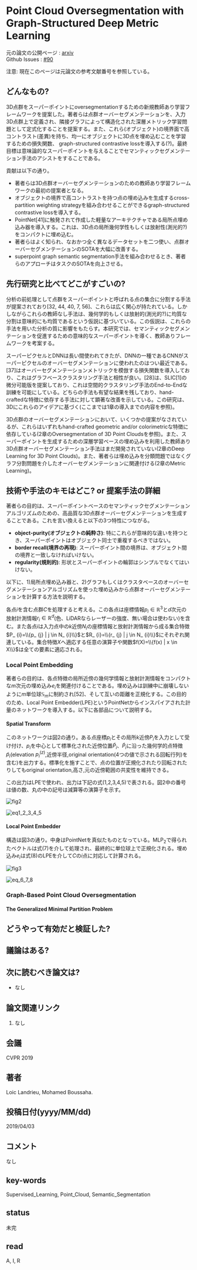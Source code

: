 # Point Cloud Oversegmentation with Graph-Structured Deep Metric Learning 

元の論文の公開ページ : [arxiv](https://arxiv.org/abs/1904.02113)  
Github Issues : [#90](https://github.com/Obarads/obarads.github.io/issues/90)

注意: 現在このページは元論文の参考文献番号を参照している。

## どんなもの?
3D点群をスーパーポイントにoversegmentationするための新規教師あり学習フレームワークを提案した。著者らは点群オーバーセグメンテーションを、入力3D点群上で定義され、隣接グラフによって構造化された深層メトリック学習問題として定式化することを提案する。また、これら(オブジェクト)の境界面で高コントラスト(差異)を持ち、均一にオブジェクトに3D点を埋め込むことを学習するための損失関数、 graph-structured contrastive lossを導入する(?)。最終目標は意味論的なスーパーポイントを与えることでセマンティックセグメンテーション手法のアシストをすることである。

貢献は以下の通り。

- 著者らは3D点群オーバーセグメンテーションのための教師あり学習フレームワークの最初の提案者となる。
- オブジェクトの境界で高コントラストを持つ点の埋め込みを生成するcross-partition weighting strategyを組み合わせることができるgraph-structured contrastive lossを導入する。
- PointNet[41]に触発されて作成した軽量なアーキテクチャである局所点埋め込み器を導入する。これは、3D点の局所幾何学性もしくは放射性(測光的?)をコンパクトに埋め込む。
- 著者らはよく知られ、なおかつ全く異なるデータセットを二つ使い、点群オーバーセグメンテーションのSOTAを大幅に改善する。
- superpoint graph semantic segmentation手法を組み合わせるとき、著者らのアプローチはタスクのSOTAを向上させる。

## 先行研究と比べてどこがすごいの?
分析の前処理として点群をスーパーポイントと呼ばれる点の集合に分割する手法が提案されており[32, 44, 40, 7, 56]、これらは広く関心が持たれている。しかしながらこれらの教師なし手法は、幾何学的もしくは放射的(測光的?)に均質な分割は意味的にも均質であるという仮説に基づいている。この仮説は、これらの手法を用いた分析の質に影響をもたらす。本研究では、セマンティックセグメンテーションを促進するための意味的なスーパーポイントを導く、教師ありフレームワークを考案する。

スーパーピクセルとDNNは長い間使われてきたが、DNNの一種であるCNNがスーパーピクセルのオーバーセグメンテーションに使われたのはつい最近である。[37]はオーバーセグメンテーションメトリックを模倣する損失関数を導入しており、これはグラフベースクラスタリング手法と相性が良い。[28]は、SLIC[1]の微分可能版を提案しており、これは空間的クラスタリング手法のEnd-to-Endな訓練を可能にしている。どちらの手法も有望な結果を残しており、hand-craftedな特徴に依存する手法に対して顕著な改善を示している。この研究は、3Dにこれらのアイデアに基づく(ここまでは1章の導入までの内容を参照)。

3D点群のオーバーセグメンテーションにおいて、いくつかの提案がなされているが、これらはいずれもhand-crafted geometric and/or colorimetricな特徴に依存している(2章のOversegmentation of 3D Point Cloudsを参照)。また、スーパーポイントを生成するための深層学習ベースの埋め込みを利用した教師あり3D点群オーバーセグメンテーション手法はまだ開発されていない(2章のDeep Learning for 3D Point Clouds)。また、著者らは埋め込みを分類問題ではなくグラフ分割問題を介したオーバーセグメンテーションに関連付ける(2章のMetric Learning)。

## 技術や手法のキモはどこ? or 提案手法の詳細
著者らの目的は、スーパーポイントベースのセマンティックセグメンテーションアルゴリズムのための、高品質な3D点群オーバーセグメンテーションを生成することである。これを言い換えると以下の3つ特性につながる。

- **object-purity(オブジェクトの純粋さ)**: 特にこれらが意味的な違いを持つとき、スーパーポイントはオブジェクト同士で重複するべきではない。
- **border recall(境界の再現)**: スーパーポイント間の境界は、オブジェクト間の境界と一致しなければいけない。
- **regularity(規則的)**: 形状とスーパーポイントの輪郭はシンプルでなくてはいけない。

以下に、1)局所点埋め込み器と、2)グラフもしくはクラスタベースのオーバーセグメンテーションアルゴリズムを使った埋め込みから点群オーバーセグメンテーションを計算する方法を説明する。

各点$i$を含む点群$C$を処理すると考える。この各点は座標情報$p_ i\in\mathbb{R}^3$と$d$次元の放射計測情報$r_ i\in\mathbb{R}^d$(色、LiDARならレーザーの強度、無い場合は使わない)を含む。また各点$i$は入力点中の$k$近傍$N_ i$の座標情報と放射計測情報から成る集合特徴$P_ {i}=\\{p_ {j} | j \in N_ {i}\\}$と$R_ {i}=\\{r_ {j} | j \in N_ {i}\\}$にそれぞれ関連している。集合特徴$X$へ適応する任意の演算子や関数$f(X)=\\{f(x) | x \in X\\}$は全ての要素に適応される。

### Local Point Embedding
著者らの目的は、各点特徴の局所近傍の幾何学情報と放射計測情報をコンパクトな$m$次元の埋め込み$e_ i$を関連付けることである。埋め込みは訓練中に崩壊しないように$m$単位球$\mathbb{S}_ m$に制約され[52]、そして互いの距離を正規化する。この目的のため、Local Point Embedder(LPE)というPointNetからインスパイアされた計量のネットワークを導入する。以下に各部品について説明する。

#### Spatial Transform



このネットワークは図2の通り。ある点座標$p_ i$とその局所$k$近傍$P_ i$を入力として受け付け、$p_ i$を中心として標準化された近傍位置$\tilde{P}_ i$、$\tilde{P}_ i$に沿った幾何学的点特徴$\tilde{p}_ i$(elevation $p_ i^{(z)}$,近傍半径,original orientation(4つの値で示される回転行列)を含む)を出力する。標準化を施すことで、点の位置が正規化されたり回転されたりしてもoriginal orientation,高さ,元の近傍範囲の共変性を維持できる。

この出力はLPEで使われ、出力は下記の式(1,2,3,4,5)で表される。図2中の番号は値の数、丸の中の記号は減算等の演算子を示す。

![fig2](img/PCOwGDML/fig2.png)

![eq1_2_3_4_5](img/PCOwGDML/eq1_2_3_4_5.png)

#### Local Point Embedder
構造は図3の通り。中身はPointNetを真似たものとなっている。$\mathrm{MLP}_ {2}$で得られたベクトルは式(7)を介して処理され、最終的に単位球上で正規化される。埋め込み$e_ i$は式(8)のLPEを介して$C$の$i$点に対応して計算される。

![fig3](img/PCOwGDML/fig3.png)

![eq_6_7_8](img/PCOwGDML/eq_6_7_8.png)

### Graph-Based Point Cloud Oversegmentation
#### The Generalized Minimal Partition Problem


## どうやって有効だと検証した?

## 議論はある?

## 次に読むべき論文は?
- なし

## 論文関連リンク
1. なし

## 会議
CVPR 2019

## 著者
Loic Landrieu, Mohamed Boussaha.

## 投稿日付(yyyy/MM/dd)
2019/04/03

## コメント
なし

## key-words
Supervised_Learning, Point_Cloud, Semantic_Segmentation

## status
未完

## read
A, I, R